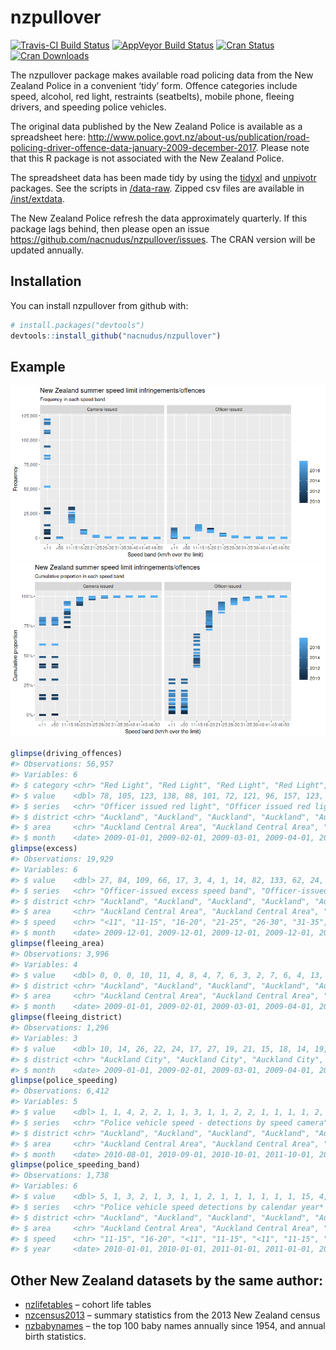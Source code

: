 
<!-- README.md is generated from README.Rmd. Please edit that file -->

# nzpullover

[![Travis-CI Build
Status](https://travis-ci.org/nacnudus/nzpullover.svg?branch=master)](https://travis-ci.org/nacnudus/nzpullover)
[![AppVeyor Build
Status](https://ci.appveyor.com/api/projects/status/github/nacnudus/nzpullover?branch=master&svg=true)](https://ci.appveyor.com/project/nacnudus/nzpullover)
[![Cran
Status](http://www.r-pkg.org/badges/version/nzpullover)](https://cran.r-project.org/web/packages/nzpullover/index.html)
[![Cran
Downloads](https://cranlogs.r-pkg.org/badges/nzpullover)](https://www.r-pkg.org/pkg/nzpullover)

The nzpullover package makes available road policing data from the New
Zealand Police in a convenient ‘tidy’ form. Offence categories include
speed, alcohol, red light, restraints (seatbelts), mobile phone, fleeing
drivers, and speeding police vehicles.

The original data published by the New Zealand Police is available as a
spreadsheet here:
<http://www.police.govt.nz/about-us/publication/road-policing-driver-offence-data-january-2009-december-2017>.
Please note that this R package is not associated with the New Zealand
Police.

The spreadsheet data has been made tidy by using the
[tidyxl](https://github.com/nacnudus/tidyxl) and
[unpivotr](https://github.com/nacnudus/unpivotr) packages. See the
scripts in
[/data-raw](https://github.com/nacnudus/nzpullover/tree/master/data-raw).
Zipped csv files are available in
[/inst/extdata](https://github.com/nacnudus/nzpullover/tree/master/inst/extdata).

The New Zealand Police refresh the data approximately quarterly. If this
package lags behind, then please open an issue
<https://github.com/nacnudus/nzpullover/issues>. The CRAN version will
be updated annually.

## Installation

You can install nzpullover from github with:

``` r
# install.packages("devtools")
devtools::install_github("nacnudus/nzpullover")
```

## Example

![](README-example-1.png)![](README-example-2.png)

``` r
glimpse(driving_offences)
#> Observations: 56,957
#> Variables: 6
#> $ category <chr> "Red Light", "Red Light", "Red Light", "Red Light", "...
#> $ value    <dbl> 78, 105, 123, 138, 88, 101, 72, 121, 96, 157, 123, 97...
#> $ series   <chr> "Officer issued red light", "Officer issued red light...
#> $ district <chr> "Auckland", "Auckland", "Auckland", "Auckland", "Auck...
#> $ area     <chr> "Auckland Central Area", "Auckland Central Area", "Au...
#> $ month    <date> 2009-01-01, 2009-02-01, 2009-03-01, 2009-04-01, 2009...
glimpse(excess)
#> Observations: 19,929
#> Variables: 6
#> $ value    <dbl> 27, 84, 109, 66, 17, 3, 4, 1, 14, 82, 133, 62, 24, 6,...
#> $ series   <chr> "Officer-issued excess speed band", "Officer-issued e...
#> $ district <chr> "Auckland", "Auckland", "Auckland", "Auckland", "Auck...
#> $ area     <chr> "Auckland Central Area", "Auckland Central Area", "Au...
#> $ speed    <chr> "<11", "11-15", "16-20", "21-25", "26-30", "31-35", "...
#> $ month    <date> 2009-12-01, 2009-12-01, 2009-12-01, 2009-12-01, 2009...
glimpse(fleeing_area)
#> Observations: 3,996
#> Variables: 4
#> $ value    <dbl> 0, 0, 0, 10, 11, 4, 8, 4, 7, 6, 3, 2, 7, 6, 4, 13, 10...
#> $ district <chr> "Auckland", "Auckland", "Auckland", "Auckland", "Auck...
#> $ area     <chr> "Auckland Central Area", "Auckland Central Area", "Au...
#> $ month    <date> 2009-01-01, 2009-02-01, 2009-03-01, 2009-04-01, 2009...
glimpse(fleeing_district)
#> Observations: 1,296
#> Variables: 3
#> $ value    <dbl> 10, 14, 26, 22, 24, 17, 27, 19, 21, 15, 18, 14, 19, 1...
#> $ district <chr> "Auckland City", "Auckland City", "Auckland City", "A...
#> $ month    <date> 2009-01-01, 2009-02-01, 2009-03-01, 2009-04-01, 2009...
glimpse(police_speeding)
#> Observations: 6,412
#> Variables: 5
#> $ value    <dbl> 1, 1, 4, 2, 2, 1, 1, 3, 1, 1, 2, 2, 1, 1, 1, 1, 2, 4,...
#> $ series   <chr> "Police vehicle speed - detections by speed camera", ...
#> $ district <chr> "Auckland", "Auckland", "Auckland", "Auckland", "Auck...
#> $ area     <chr> "Auckland Central Area", "Auckland Central Area", "Au...
#> $ month    <date> 2010-08-01, 2010-09-01, 2010-10-01, 2011-10-01, 2011...
glimpse(police_speeding_band)
#> Observations: 1,738
#> Variables: 6
#> $ value    <dbl> 5, 1, 3, 2, 1, 3, 1, 1, 2, 1, 1, 1, 1, 1, 1, 15, 4, 1...
#> $ series   <chr> "Police vehicle speed detections by calendar year* an...
#> $ district <chr> "Auckland", "Auckland", "Auckland", "Auckland", "Auck...
#> $ area     <chr> "Auckland Central Area", "Auckland Central Area", "Au...
#> $ speed    <chr> "11-15", "16-20", "<11", "11-15", "<11", "11-15", "<1...
#> $ year     <date> 2010-01-01, 2010-01-01, 2011-01-01, 2011-01-01, 2012...
```

## Other New Zealand datasets by the same author:

  - [nzlifetables](https://github.com/nacnudus/nzlifetables) – cohort
    life tables
  - [nzcensus2013](https://github.com/nacnudus/nzcensus2013) – summary
    statistics from the 2013 New Zealand census
  - [nzbabynames](https://github.com/nacnudus/nzbabynames) – the top 100
    baby names annually since 1954, and annual birth statistics.
